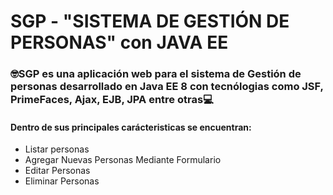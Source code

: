 <h1>SGP - "SISTEMA DE GESTIÓN DE PERSONAS" con JAVA EE</h1>

<h3>🤓SGP es una aplicación web para el sistema de Gestión de personas desarrollado en Java EE 8 con tecnólogias como JSF, PrimeFaces, Ajax, EJB, JPA entre otras💻</h3>
<h4>Dentro de sus principales carácteristicas se encuentran:</h4>
<ul>
  <li>Listar personas</li>
  <li>Agregar Nuevas Personas Mediante Formulario</li>
  <li>Editar Personas</li>
  <li>Eliminar Personas</li>
</ul>
